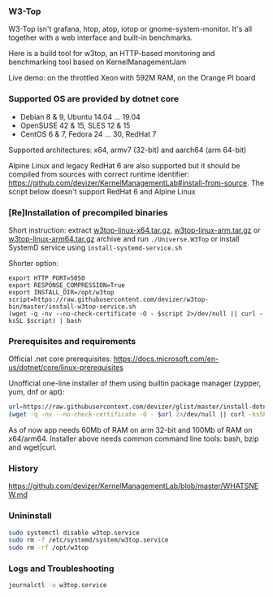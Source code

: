 ### W3-Top
W3-Top isn't grafana, htop, atop, iotop or gnome-system-monitor. It's all together with a web interface and built-in benchmarks.

Here is a build tool for w3top, an HTTP-based monitoring and benchmarking tool based on KernelManagementJam

Live demo: on the throttled Xeon with 592M RAM, on the Orange PI board

### Supported OS are provided by dotnet core 
- Debian 8 & 9, Ubuntu 14.04 ... 19.04
- OpenSUSE 42 & 15, SLES 12 & 15
- CentOS 6 & 7, Fedora 24 ... 30, RedHat 7

Supported architectures: x64, armv7 (32-bit) and aarch64 (arm 64-bit)

Alpine Linux and legacy RedHat 6 are also supported but it should be compiled from sources with correct runtime identifier: https://github.com/devizer/KernelManagementLab#install-from-source.
The script below doesn't support RedHat 6 and Alpine Linux

### [Re]Installation of precompiled binaries
Short instruction: extract 
[w3top-linux-x64.tar.gz](https://raw.githubusercontent.com/devizer/w3top-bin/master/public/w3top-linux-x64.tar.gz),
[w3top-linux-arm.tar.gz](https://raw.githubusercontent.com/devizer/w3top-bin/master/public/w3top-linux-arm.tar.gz) or 
[w3top-linux-arm64.tar.gz](https://raw.githubusercontent.com/devizer/w3top-bin/master/public/w3top-linux-arm64.tar.gz) archive 
and run `./Universe.W3Top` or install SystemD service using `install-systemd-service.sh`

Shorter option:
```
export HTTP_PORT=5050
export RESPONSE_COMPRESSION=True
export INSTALL_DIR=/opt/w3top
script=https://raw.githubusercontent.com/devizer/w3top-bin/master/install-w3top-service.sh
(wget -q -nv --no-check-certificate -O - $script 2>/dev/null || curl -ksSL $script) | bash
```

### Prerequisites and requirements
Official .net core prerequisites: https://docs.microsoft.com/en-us/dotnet/core/linux-prerequisites

Unofficial one-line installer of them using builtin package manager (zypper, yum, dnf or apt):
```bash
url=https://raw.githubusercontent.com/devizer/glist/master/install-dotnet-dependencies.sh; 
(wget -q -nv --no-check-certificate -O - $url 2>/dev/null || curl -ksSL $url) | bash
```

As of now app needs 60Mb of RAM on arm 32-bit and 100Mb of RAM on x64/arm64.
Installer above needs common command line tools: bash, bzip and wget|curl.

### History
https://github.com/devizer/KernelManagementLab/blob/master/WHATSNEW.md

### Unininstall
```bash
sudo systemctl disable w3top.service
sudo rm -f /etc/systemd/system/w3top.service 
sudo rm -rf /opt/w3top
```

### Logs and Troubleshooting
```bash
journalctl -u w3top.service
```
